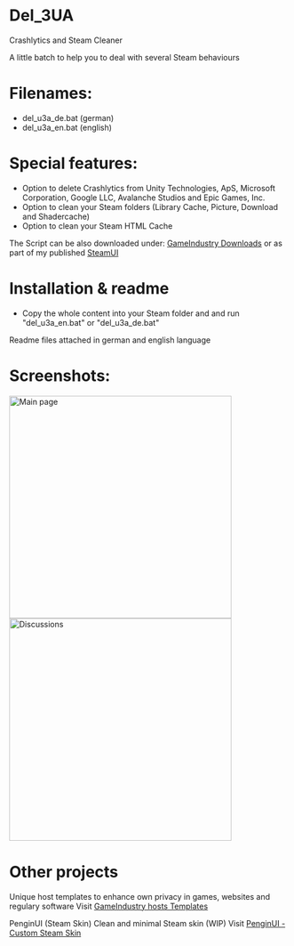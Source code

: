 # Del_3UA
Crashlytics and Steam Cleaner

A little batch to help you to deal with several Steam behaviours

# Filenames:
- del_u3a_de.bat (german)
- del_u3a_en.bat (english)

# Special features:
- Option to delete Crashlytics from Unity Technologies, ApS, Microsoft Corporation, Google LLC, Avalanche Studios and Epic Games, Inc.
- Option to clean your Steam folders (Library Cache, Picture, Download and Shadercache)
- Option to clean your Steam HTML Cache

The Script can be also downloaded under: <a href="https://www.gameindustry.eu/downloads/">GameIndustry Downloads</a> or as part of my published <a href="https://github.com/KodoPengin/PenginUI">SteamUI</a>

# Installation & readme
- Copy the whole content into your Steam folder and and run "del_u3a_en.bat" or "del_u3a_de.bat"

Readme files attached in german and english language

# Screenshots:
<p float="left">
<img src="https://www.gameindustry.eu/images/git/del_U3A.webp" alt="Main page" width="400"">
<img src="https://www.gameindustry.eu/images/git/del_U3A_explorer.webp" alt="Discussions" width="400"">
</p>

# Other projects
Unique host templates to enhance own privacy in games, websites and regulary software
Visit <a href="https://github.com/KodoPengin/GameIndustry-hosts-Template">GameIndustry hosts Templates</a>

PenginUI (Steam Skin)
Clean and minimal Steam skin (WIP)
Visit <a href="https://github.com/KodoPengin/PenginUI">PenginUI - Custom Steam Skin</a>